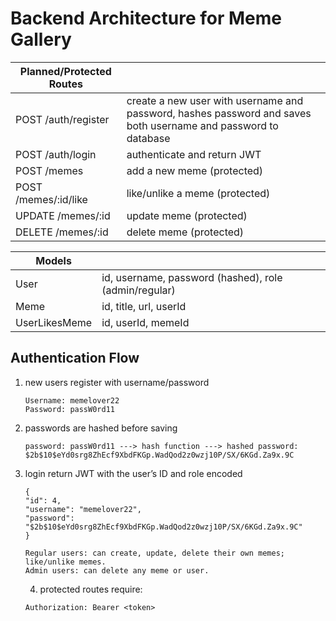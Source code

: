 # Backend Architecture for Meme Gallery

| Planned/Protected Routes |  |
|---|---|
| POST /auth/register | create a new user with username and password, hashes password and saves both username and password to database |
| POST /auth/login | authenticate and return JWT |
| POST /memes | add a new meme (protected) |
| POST /memes/:id/like | like/unlike a meme (protected) |
| UPDATE /memes/:id | update meme (protected) |
| DELETE /memes/:id | delete meme (protected) |


| Models |  |
|---|---|
| User | id, username, password (hashed), role (admin/regular) |
| Meme | id, title, url, userId |
| UserLikesMeme | id, userId, memeId |

## Authentication Flow

1. new users register with username/password

    ```
    Username: memelover22 
    Password: passW0rd11
    ```

 2. passwords are hashed before saving

    ```
    password: passW0rd11 ---> hash function ---> hashed password: $2b$10$eYd0srg8ZhEcf9XbdFKGp.WadQod2z0wzj10P/SX/6KGd.Za9x.9C
    ```

 3. login return JWT with the user’s ID and role encoded

    ```
    {
    "id": 4,
    "username": "memelover22",
    "password": "$2b$10$eYd0srg8ZhEcf9XbdFKGp.WadQod2z0wzj10P/SX/6KGd.Za9x.9C"
    }
    ```

    ```
    Regular users: can create, update, delete their own memes; like/unlike memes.
    Admin users: can delete any meme or user.

    ```

    4. protected routes require: 
    ``` 
    Authorization: Bearer <token> 
    ```
